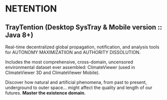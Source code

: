NETENTION
=========

TrayTention (Desktop SysTray & Mobile version :: Java 8+)
---------------------------------------------------------

Real-time decentralized global propagation, notification, and analysis tools for AUTONOMY MAXIMIZATIION and AUTHORITY DISSOLUTION.

Includes the most comprehensive, cross-domain, uncensored environmental dataset ever assembled: ClimateViewer (used in ClimateViewer 3D and ClimateViewer Mobile).

Discover how natural and artificial phenomena, from past to present, underground to outer space... might affect the quality and length of our futures. __Master the existence domain.__

